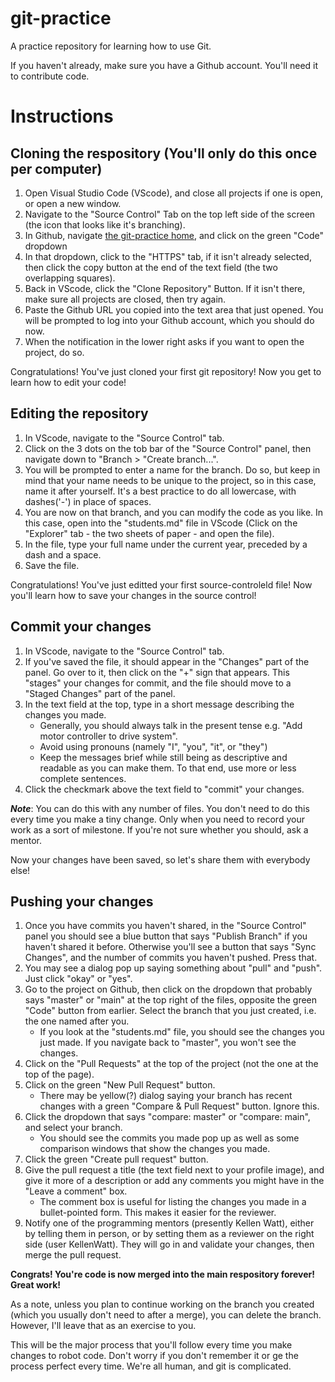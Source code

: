 # git-practice
A practice repository for learning how to use Git.

If you haven't already, make sure you have a Github account. You'll need it to contribute code.
# Instructions
## Cloning the respository (You'll only do this once per computer)
1. Open Visual Studio Code (VScode), and close all projects if one is open, or open a new window.
2. Navigate to the "Source Control" Tab on the top left side of the screen (the icon that looks like it's branching).
4. In Github, navigate [the git-practice home](https://github.com/FRC-Team-2165/git-practice), and click on the green "Code" dropdown
5. In that dropdown, click to the "HTTPS" tab, if it isn't already selected, then click the copy button at the end of the text field (the two overlapping squares).
6. Back in VScode, click the "Clone Repository" Button. If it isn't there, make sure all projects are closed, then try again.
7. Paste the Github URL you copied into the text area that just opened. You will be prompted to log into your Github account, which you should do now.
8. When the notification in the lower right asks if you want to open the project, do so.

Congratulations! You've just cloned your first git repository! Now you get to learn how to edit your code!

## Editing the repository
1. In VScode, navigate to the "Source Control" tab.
2. Click on the 3 dots on the tob bar of the "Source Control" panel, then navigate down to "Branch > "Create branch...".
3. You will be prompted to enter a name for the branch. Do so, but keep in mind that your name needs to be unique to the project, so in this case, name it after yourself. It's a best practice to do all lowercase, with dashes('-') in place of spaces.
4. You are now on that branch, and you can modify the code as you like. In this case, open into the "students.md" file in VScode (Click on the "Explorer" tab - the two sheets of paper - and open the file).
5. In the file, type your full name under the current year, preceded by a dash and a space.
6. Save the file.

Congratulations! You've just editted your first source-controleld file! Now you'll learn how to save your changes in the source control!

## Commit your changes
1. In VScode, navigate to the "Source Control" tab.
2. If you've saved the file, it should appear in the "Changes" part of the panel. Go over to it, then click on the "+" sign that appears. This "stages" your changes for commit, and the file should move to a "Staged Changes" part of the panel.
3. In the text field at the top, type in a short message describing the changes you made.
    - Generally, you should always talk in the present tense e.g. "Add motor controller to drive system".
    - Avoid using pronouns (namely "I", "you", "it", or "they")
    - Keep the messages brief while still being as descriptive and readable as you can make them. To that end, use more or less complete sentences.
4. Click the checkmark above the text field to "commit" your changes.

***Note***: You can do this with any number of files. You don't need to do this every time you make a tiny change. Only when you need to record your work as a sort of milestone. If you're not sure whether you should, ask a mentor.

Now your changes have been saved, so let's share them with everybody else!

## Pushing your changes
1. Once you have commits you haven't shared, in the "Source Control" panel you should see a blue button that says "Publish Branch" if you haven't shared it before. Otherwise you'll see a button that says "Sync Changes", and the number of commits you haven't pushed. Press that.
2. You may see a dialog pop up saying something about "pull" and "push". Just click "okay" or "yes".
3. Go to the project on Github, then click on the dropdown that probably says "master" or "main" at the top right of the files, opposite the green "Code" button from earlier. Select the branch that you just created, i.e. the one named after you. 
    - If you look at the "students.md" file, you should see the changes you just made. If you navigate back to "master", you won't see the changes.
4. Click on the "Pull Requests" at the top of the project (not the one at the top of the page).
5. Click on the green "New Pull Request" button.
    - There may be yellow(?) dialog saying your branch has recent changes with a green "Compare & Pull Request" button. Ignore this.
6. Click the dropdown that says "compare: master" or "compare: main", and select your branch. 
    - You should see the commits you made pop up as well as some comparison windows that show the changes you made.
7. Click the green "Create pull request" button.
8. Give the pull request a title (the text field next to your profile image), and give it more of a description or add any comments you might have in the "Leave a comment" box.
    - The comment box is useful for listing the changes you made in a bullet-pointed form. This makes it easier for the reviewer.
9. Notify one of the programming mentors (presently Kellen Watt), either by telling them in person, or by setting them as a reviewer on the right side (user KellenWatt). They will go in and validate your changes, then merge the pull request.

**Congrats! You're code is now merged into the main respository forever! Great work!**

As a note, unless you plan to continue working on the branch you created (which you usually don't need to after a merge), you can delete the branch. However, I'll leave that as an exercise to you.

This will be the major process that you'll follow every time you make changes to robot code. Don't worry if you don't remember it or ge the process perfect every time. We're all human, and git is complicated.
